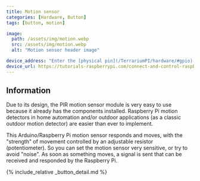 ```yaml
---
title: Motion sensor
categories: [Hardware, Button]
tags: [button, motion]

image:
  path: /assets/img/motion.webp
  src: /assets/img/motion.webp
  alt: "Motion sensor header image"

device_address: "Enter the [physical pin](/TerrariumPI/hardware/#gpio) number on which the device is connected<br />Ex: `27`"
device_url: https://tutorials-raspberrypi.com/connect-and-control-raspberry-pi-motion-detector-pir/
---
```


## Information

Due to its design, the PIR motion sensor module is very easy to use because it already has the components installed. Raspberry Pi motion detectors in home automation and/or outdoor applications (as a classic outdoor motion detector) are easier than ever to implement.

This Arduino/Raspberry Pi motion sensor responds and moves, with the "strength" of movement controlled by an adjustable resistor (potentiometer). So you can set the motion sensor very sensitive, or try to avoid "noise". As soon as something moves, a signal is sent that can be received and responded by the Raspberry Pi.

{% include_relative _button_detail.md %}
